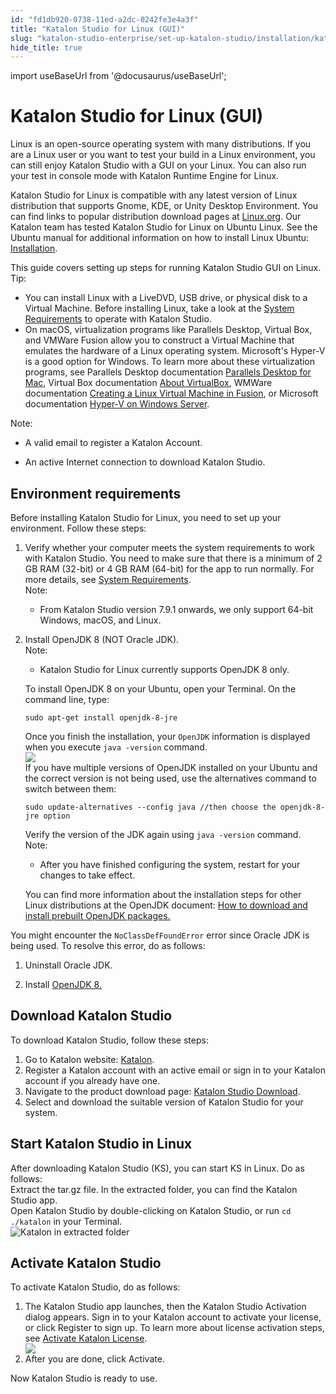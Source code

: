 ```yaml
---
id: "fd1db920-0738-11ed-a2dc-0242fe3e4a3f"
title: "Katalon Studio for Linux (GUI)"
slug: "katalon-studio-enterprise/set-up-katalon-studio/installation/katalon-studio-for-linux-gui"
hide_title: true
---
```

import useBaseUrl from '@docusaurus/useBaseUrl';


# <a id="concept-2782" class="anchor_top_offset"/><a id="ariaid-title1" class="anchor_top_offset"/><span xmlns="http://www.w3.org/1999/xhtml" className="ph">Katalon Studio</span>  for Linux (GUI)

<p xmlns="http://www.w3.org/1999/xhtml" className="p">Linux is an open-source operating system with many distributions. If you are a Linux user or you want to test your build in a Linux environment, you can still enjoy <span className="ph">Katalon Studio</span> with a GUI on your Linux. You can also run your test in console mode with Katalon Runtime Engine for Linux.</p> 
<p xmlns="http://www.w3.org/1999/xhtml" className="p"><span className="ph">Katalon Studio</span> for Linux is compatible with any latest version of Linux distribution that supports Gnome, KDE, or Unity Desktop Environment. You can find links to popular distribution download pages at <a className="xref j-external-link" href="https://www.linux.org/pages/download/" target="_blank">Linux.org</a>. Our Katalon team has tested <span className="ph">Katalon Studio</span> for Linux on Ubuntu Linux. See the Ubuntu manual for additional information on how to install Linux Ubuntu: <a className="xref j-external-link" href="https://help.ubuntu.com/community/Installation" target="_blank">Installation</a>.</p> 
<div xmlns="http://www.w3.org/1999/xhtml" className="p">This guide covers setting up steps for running Katalon Studio GUI on Linux.<div className="note tip note_tip"><span className="note__title">Tip:</span> <ul className="ul"><li className="li">You can install Linux with a LiveDVD, USB drive, or physical disk to a Virtual Machine. Before installing Linux, take a look at the <a className="xref j-external-link" href="http://docs.katalon.com/display/KD/System+Requirements" target="_blank">System Requirements</a> to operate with Katalon Studio.</li><li className="li">On macOS, virtualization programs like Parallels Desktop, Virtual Box, and VMWare Fusion allow you to construct a Virtual Machine that emulates the hardware of a Linux operating system. Microsoft's Hyper-V is a good option for Windows. To learn more about these virtualization programs, see Parallels Desktop documentation <a className="xref j-external-link" href="https://www.parallels.com/products/desktop/resources/" target="_blank">Parallels Desktop for Mac</a>, Virtual Box documentation <a className="xref j-external-link" href="https://www.virtualbox.org/wiki/VirtualBox" target="_blank">About VirtualBox</a>, WMWare documentation <a className="xref j-external-link" href="https://docs.vmware.com/en/VMware-Fusion/12/com.vmware.fusion.using.doc/GUID-4919245A-CD5D-4FC7-B5D0-4D90DFAFC7F7.html" target="_blank">Creating a Linux Virtual Machine in Fusion</a>, or Microsoft documentation <a className="xref j-external-link" href="https://docs.microsoft.com/en-us/windows-server/virtualization/hyper-v/hyper-v-on-windows-server" target="_blank">Hyper-V on Windows Server</a>.</li></ul></div></div>
<div xmlns="http://www.w3.org/1999/xhtml" className="p"><div className="note note note_note"><span className="note__title">Note:</span> <ul className="ul"><li className="li">A valid email to register a Katalon Account.</li><li className="li"><p className="p">An active Internet connection to download <span className="ph">Katalon Studio</span>.</p></li></ul></div></div>

## <a id="task-5560" class="anchor_top_offset"/>Environment requirements

<section xmlns="http://www.w3.org/1999/xhtml" className="section context">Before installing <span className="ph">Katalon Studio</span> for Linux, you need to set up your environment. Follow these steps:</section> 
<ol xmlns="http://www.w3.org/1999/xhtml" className="ol steps"><li className="li step stepexpand"><span className="ph cmd">Verify whether your computer meets the system requirements to work with <span className="ph">Katalon Studio</span>. You need to make sure that there is a minimum of 2 GB RAM (32-bit) or 4 GB RAM (64-bit) for the app to run normally. For more details, see <a className="xref j-external-link" href="http://docs.katalon.com/display/KD/System+Requirements" target="_blank">System Requirements</a>.</span><div className="itemgroup info"><div className="note note note_note"><span className="note__title">Note:</span> <ul className="ul"><li className="li"><p className="p">From Katalon Studio version 7.9.1 onwards, we only support 64-bit Windows, macOS, and Linux.</p></li></ul></div></div></li><li className="li step stepexpand"><span className="ph cmd">Install OpenJDK 8 (NOT Oracle JDK).</span><div className="itemgroup info"><div className="note note note_note"><span className="note__title">Note:</span> <ul className="ul"><li className="li"><p className="p"><span className="ph">Katalon Studio</span> for Linux currently supports OpenJDK 8 only.</p></li></ul></div></div><div className="itemgroup info">To install OpenJDK 8 on your Ubuntu, open your Terminal. On the command line, type:<pre className="pre codeblock"><code>sudo apt-get install openjdk-8-jre</code></pre>Once you finish the installation, your <code className="ph codeph">OpenJDK</code> information is displayed when you execute  <code className="ph codeph">java -version</code> command.</div><div className="itemgroup stepxmp"><img className="image" src={useBaseUrl("/0f2581c0-0739-11ed-a2dc-0242fe3e4a3f.png")} /></div><div className="itemgroup info">If you have multiple versions of OpenJDK installed on your Ubuntu and the correct version is not being used, use the alternatives command to switch between them:<pre className="pre codeblock"><code>sudo update-alternatives --config java //then choose the openjdk-8-jre option</code></pre>Verify the version of the JDK again using <code className="ph codeph">java -version</code> command.<div className="note note note_note"><span className="note__title">Note:</span> <ul className="ul"><li className="li"><p className="p">After you have finished configuring the system, restart for your changes to take effect.</p></li></ul></div></div><div className="itemgroup info">You can find more information about the installation steps for other Linux distributions at the OpenJDK document: <a className="xref j-external-link" href="http://openjdk.java.net/install/" target="_blank">How to download and install prebuilt OpenJDK packages.</a></div></li></ol> 
<section xmlns="http://www.w3.org/1999/xhtml" className="section tasktroubleshooting">You might encounter the <code className="ph codeph">NoClassDefFoundError</code> error since Oracle JDK is being used. To resolve this error, do as follows:<ol className="ol"><li className="li"><p className="p">Uninstall Oracle JDK.</p></li><li className="li"><p className="p">Install <a className="xref j-external-link" href="http://openjdk.java.net/install/" target="_blank">OpenJDK 8.</a></p></li></ol></section> 

## <a id="task-2954" class="anchor_top_offset"/>Download <span xmlns="http://www.w3.org/1999/xhtml" className="ph">Katalon Studio</span>  

<section xmlns="http://www.w3.org/1999/xhtml" className="section context">To download <span className="ph">Katalon Studio</span>, follow these steps:</section> 
<ol xmlns="http://www.w3.org/1999/xhtml" className="ol steps"><li className="li step"><span className="ph cmd">Go to Katalon website: <a className="xref j-external-link" href="https://katalon.com/" target="_blank">Katalon</a>.</span></li><li className="li step"><span className="ph cmd">Register a Katalon account with an active email or sign in to your Katalon account if you already have one.</span></li><li className="li step"><span className="ph cmd">Navigate to the product download page: <a className="xref j-external-link" href="https://katalon.com/download/" target="_blank">Katalon Studio Download</a>.</span></li><li className="li step"><span className="ph cmd">Select and download  the suitable version of Katalon Studio for your system.</span></li></ol> 

## <a id="task-306" class="anchor_top_offset"/>Start <span xmlns="http://www.w3.org/1999/xhtml" className="ph">Katalon Studio</span>  in Linux

<section xmlns="http://www.w3.org/1999/xhtml" className="section context">After downloading <span className="ph">Katalon Studio (KS)</span>, you can start KS in Linux. Do as follows:</section> 
<div xmlns="http://www.w3.org/1999/xhtml" className="li step p"><span className="ph cmd">Extract the tar.gz file. In the extracted folder, you can find the <span className="ph">Katalon Studio</span> app.</span><div className="itemgroup info">Open <span className="ph">Katalon Studio</span> by double-clicking on <span className="ph">Katalon Studio</span>, or run <code className="ph codeph">cd ./katalon</code> in your Terminal.</div><div className="itemgroup stepxmp"><img className="image" width={500} src={useBaseUrl("/0f3b0590-0739-11ed-a2dc-0242fe3e4a3f.png")} alt="Katalon in extracted folder" /></div></div>

## <a id="task-7643" class="anchor_top_offset"/>Activate <span xmlns="http://www.w3.org/1999/xhtml" className="ph">Katalon Studio</span> 

<section xmlns="http://www.w3.org/1999/xhtml" className="section context">To activate <span className="ph">Katalon Studio</span>, do as follows:</section> 
<ol xmlns="http://www.w3.org/1999/xhtml" className="ol steps"><li className="li step stepexpand"><span className="ph cmd">The <span className="ph">Katalon Studio</span> app launches, then the <span className="ph uicontrol">Katalon Studio Activation</span> dialog appears. Sign in to your Katalon account to activate your license, or click <span className="ph uicontrol">Register</span> to sign up. To learn more about license activation steps, see <a className="xref" href="/docs/products-and-licenses/katalon-studio-enterprise-and-runtime-engine-licenses/activate-katalon-license">Activate Katalon License</a>.</span><div className="itemgroup stepxmp"><img className="image" width={500} src={useBaseUrl("/0f506250-0739-11ed-a2dc-0242fe3e4a3f.png")} /></div></li><li className="li step stepexpand"><span className="ph cmd">After you are done, click <span className="ph uicontrol">Activate</span>.</span></li></ol> 
<section xmlns="http://www.w3.org/1999/xhtml" className="section result">Now <span className="ph">Katalon Studio</span> is ready to use.</section> 
